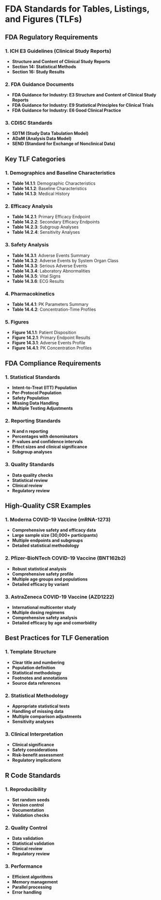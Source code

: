 # FDA Standards for Tables, Listings, and Figures (TLFs)

## FDA Regulatory Requirements

### 1. ICH E3 Guidelines (Clinical Study Reports)
- **Structure and Content of Clinical Study Reports**
- **Section 14: Statistical Methods**
- **Section 16: Study Results**

### 2. FDA Guidance Documents
- **FDA Guidance for Industry: E3 Structure and Content of Clinical Study Reports**
- **FDA Guidance for Industry: E9 Statistical Principles for Clinical Trials**
- **FDA Guidance for Industry: E6 Good Clinical Practice**

### 3. CDISC Standards
- **SDTM (Study Data Tabulation Model)**
- **ADaM (Analysis Data Model)**
- **SEND (Standard for Exchange of Nonclinical Data)**

## Key TLF Categories

### 1. Demographics and Baseline Characteristics
- **Table 14.1.1**: Demographic Characteristics
- **Table 14.1.2**: Baseline Characteristics
- **Table 14.1.3**: Medical History

### 2. Efficacy Analysis
- **Table 14.2.1**: Primary Efficacy Endpoint
- **Table 14.2.2**: Secondary Efficacy Endpoints
- **Table 14.2.3**: Subgroup Analyses
- **Table 14.2.4**: Sensitivity Analyses

### 3. Safety Analysis
- **Table 14.3.1**: Adverse Events Summary
- **Table 14.3.2**: Adverse Events by System Organ Class
- **Table 14.3.3**: Serious Adverse Events
- **Table 14.3.4**: Laboratory Abnormalities
- **Table 14.3.5**: Vital Signs
- **Table 14.3.6**: ECG Results

### 4. Pharmacokinetics
- **Table 14.4.1**: PK Parameters Summary
- **Table 14.4.2**: Concentration-Time Profiles

### 5. Figures
- **Figure 14.1.1**: Patient Disposition
- **Figure 14.2.1**: Primary Endpoint Results
- **Figure 14.3.1**: Adverse Events Profile
- **Figure 14.4.1**: PK Concentration Profiles

## FDA Compliance Requirements

### 1. Statistical Standards
- **Intent-to-Treat (ITT) Population**
- **Per-Protocol Population**
- **Safety Population**
- **Missing Data Handling**
- **Multiple Testing Adjustments**

### 2. Reporting Standards
- **N and n reporting**
- **Percentages with denominators**
- **P-values and confidence intervals**
- **Effect sizes and clinical significance**
- **Subgroup analyses**

### 3. Quality Standards
- **Data quality checks**
- **Statistical review**
- **Clinical review**
- **Regulatory review**

## High-Quality CSR Examples

### 1. Moderna COVID-19 Vaccine (mRNA-1273)
- **Comprehensive safety and efficacy data**
- **Large sample size (30,000+ participants)**
- **Multiple endpoints and subgroups**
- **Detailed statistical methodology**

### 2. Pfizer-BioNTech COVID-19 Vaccine (BNT162b2)
- **Robust statistical analysis**
- **Comprehensive safety profile**
- **Multiple age groups and populations**
- **Detailed efficacy by variant**

### 3. AstraZeneca COVID-19 Vaccine (AZD1222)
- **International multicenter study**
- **Multiple dosing regimens**
- **Comprehensive safety analysis**
- **Detailed efficacy by age and comorbidity**

## Best Practices for TLF Generation

### 1. Template Structure
- **Clear title and numbering**
- **Population definition**
- **Statistical methodology**
- **Footnotes and annotations**
- **Source data references**

### 2. Statistical Methodology
- **Appropriate statistical tests**
- **Handling of missing data**
- **Multiple comparison adjustments**
- **Sensitivity analyses**

### 3. Clinical Interpretation
- **Clinical significance**
- **Safety considerations**
- **Risk-benefit assessment**
- **Regulatory implications**

## R Code Standards

### 1. Reproducibility
- **Set random seeds**
- **Version control**
- **Documentation**
- **Validation checks**

### 2. Quality Control
- **Data validation**
- **Statistical validation**
- **Clinical review**
- **Regulatory review**

### 3. Performance
- **Efficient algorithms**
- **Memory management**
- **Parallel processing**
- **Error handling** 